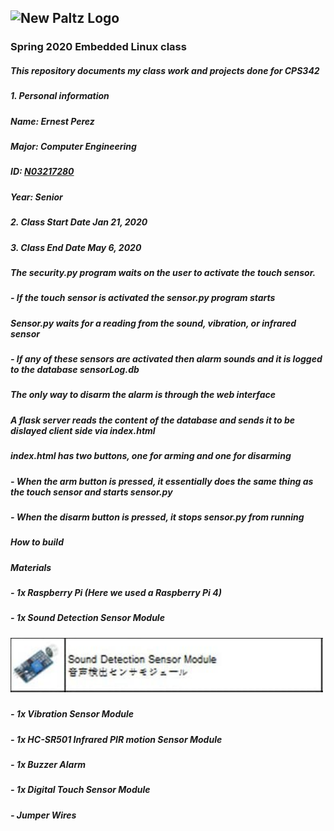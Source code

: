 ## ![New Paltz Logo](https://www.newpaltz.edu/media/identity/logos/newpaltzlogo.jpg)
### **Spring 2020 Embedded Linux class**
##### This repository documents my class  work and projects done for CPS342
##### 1. **Personal information** 
#####    Name: Ernest Perez
#####    Major: Computer Engineering
#####    ID: [N03217280](https://github.com/ejamescodes)
#####    Year: Senior
##### 2. **Class Start Date** Jan 21, 2020
##### 3. **Class End Date** May 6, 2020
#####
##### The security.py program waits on the user to activate the touch sensor.
##### - If the touch sensor is activated the sensor.py program starts
##### Sensor.py waits for a reading from the sound, vibration, or infrared sensor
##### - If any of these sensors are activated then alarm sounds and it is logged to the database sensorLog.db
##### The only way to disarm the alarm is through the web interface
##### A flask server reads the content of the database and sends it to be dislayed client side via index.html
##### index.html has two buttons, one for arming and one for disarming
##### - When the arm button is pressed, it essentially does the same thing as the touch sensor and starts sensor.py
##### - When the disarm button is pressed, it stops sensor.py from running
##### **How to build**
##### Materials
##### - 1x Raspberry Pi (Here we used a Raspberry Pi 4)
##### - 1x Sound Detection Sensor Module
##### ![Sound Detection Sensor Module](https://github.com/ejamescodes/EL2020/blob/final/Pictures/sound.PNG)
##### - 1x Vibration Sensor Module
##### - 1x HC-SR501 Infrared PIR motion Sensor Module
##### - 1x Buzzer Alarm
##### - 1x Digital Touch Sensor Module
##### - Jumper Wires

